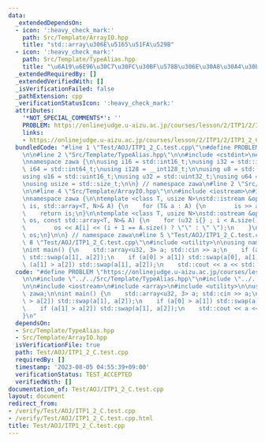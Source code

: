 ```yaml
---
data:
  _extendedDependsOn:
  - icon: ':heavy_check_mark:'
    path: Src/Template/ArrayIO.hpp
    title: "std::array\u306E\u5165\u51FA\u529B"
  - icon: ':heavy_check_mark:'
    path: Src/Template/TypeAlias.hpp
    title: "\u6A19\u6E96\u30C7\u30FC\u30BF\u578B\u306E\u30A8\u30A4\u30EA\u30A2\u30B9"
  _extendedRequiredBy: []
  _extendedVerifiedWith: []
  _isVerificationFailed: false
  _pathExtension: cpp
  _verificationStatusIcon: ':heavy_check_mark:'
  attributes:
    '*NOT_SPECIAL_COMMENTS*': ''
    PROBLEM: https://onlinejudge.u-aizu.ac.jp/courses/lesson/2/ITP1/2/ITP1_2_C
    links:
    - https://onlinejudge.u-aizu.ac.jp/courses/lesson/2/ITP1/2/ITP1_2_C
  bundledCode: "#line 1 \"Test/AOJ/ITP1_2_C.test.cpp\"\n#define PROBLEM \"https://onlinejudge.u-aizu.ac.jp/courses/lesson/2/ITP1/2/ITP1_2_C\"\
    \n\n#line 2 \"Src/Template/TypeAlias.hpp\"\n\n#include <cstdint>\n#include <cstddef>\n\
    \nnamespace zawa {\n\nusing i16 = std::int16_t;\nusing i32 = std::int32_t;\nusing\
    \ i64 = std::int64_t;\nusing i128 = __int128_t;\n\nusing u8 = std::uint8_t;\n\
    using u16 = std::uint16_t;\nusing u32 = std::uint32_t;\nusing u64 = std::uint64_t;\n\
    \nusing usize = std::size_t;\n\n} // namespace zawa\n#line 2 \"Src/Template/ArrayIO.hpp\"\
    \n\n#line 4 \"Src/Template/ArrayIO.hpp\"\n\n#include <iostream>\n#include <array>\n\
    \nnamespace zawa {\n\ntemplate <class T, usize N>\nstd::istream &operator>>(std::istream&\
    \ is, std::array<T, N>& A) {\n    for (T& a : A) {\n        is >> a;\n    }\n\
    \    return is;\n}\n\ntemplate <class T, usize N>\nstd::ostream &operator<<(std::ostream&\
    \ os, const std::array<T, N>& A) {\n    for (u32 i{} ; i < A.size() ; i++) {\n\
    \        os << A[i] << (i + 1 == A.size() ? \"\" : \" \");\n    }\n    return\
    \ os;\n}\n\n} // namespace zawa\n#line 5 \"Test/AOJ/ITP1_2_C.test.cpp\"\n\n#line\
    \ 8 \"Test/AOJ/ITP1_2_C.test.cpp\"\n#include <utility>\n\nusing namespace zawa;\n\
    \nint main() {\n    std::array<u32, 3> a; std::cin >> a;\n    if (a[1] > a[2])\
    \ std::swap(a[1], a[2]);\n    if (a[0] > a[1]) std::swap(a[0], a[1]);\n    if\
    \ (a[1] > a[2]) std::swap(a[1], a[2]);\n    std::cout << a << std::endl;\n}\n"
  code: "#define PROBLEM \"https://onlinejudge.u-aizu.ac.jp/courses/lesson/2/ITP1/2/ITP1_2_C\"\
    \n\n#include \"../../Src/Template/TypeAlias.hpp\"\n#include \"../../Src/Template/ArrayIO.hpp\"\
    \n\n#include <iostream>\n#include <array>\n#include <utility>\n\nusing namespace\
    \ zawa;\n\nint main() {\n    std::array<u32, 3> a; std::cin >> a;\n    if (a[1]\
    \ > a[2]) std::swap(a[1], a[2]);\n    if (a[0] > a[1]) std::swap(a[0], a[1]);\n\
    \    if (a[1] > a[2]) std::swap(a[1], a[2]);\n    std::cout << a << std::endl;\n\
    }\n"
  dependsOn:
  - Src/Template/TypeAlias.hpp
  - Src/Template/ArrayIO.hpp
  isVerificationFile: true
  path: Test/AOJ/ITP1_2_C.test.cpp
  requiredBy: []
  timestamp: '2023-08-05 04:55:39+09:00'
  verificationStatus: TEST_ACCEPTED
  verifiedWith: []
documentation_of: Test/AOJ/ITP1_2_C.test.cpp
layout: document
redirect_from:
- /verify/Test/AOJ/ITP1_2_C.test.cpp
- /verify/Test/AOJ/ITP1_2_C.test.cpp.html
title: Test/AOJ/ITP1_2_C.test.cpp
---
```

